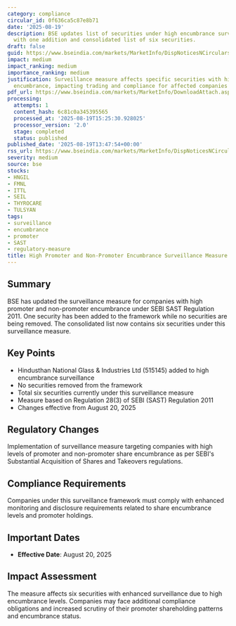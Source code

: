 ```yaml
---
category: compliance
circular_id: 0f636ca5c87e8b71
date: '2025-08-19'
description: BSE updates list of securities under high encumbrance surveillance measure
  with one addition and consolidated list of six securities.
draft: false
guid: https://www.bseindia.com/markets/MarketInfo/DispNoticesNCirculars.aspx?Noticeid={5D54A49F-BB9E-4FBE-B389-20D3CBA13CD7}&noticeno=20250819-41&dt=08/19/2025&icount=41&totcount=52&flag=0
impact: medium
impact_ranking: medium
importance_ranking: medium
justification: Surveillance measure affects specific securities with high promoter
  encumbrance, impacting trading and compliance for affected companies
pdf_url: https://www.bseindia.com/markets/MarketInfo/DownloadAttach.aspx?id=20250819-41&attachedId=eb903001-47f3-4e4e-abfe-60410edd1983
processing:
  attempts: 1
  content_hash: 6c81c0a345395565
  processed_at: '2025-08-19T15:25:30.928025'
  processor_version: '2.0'
  stage: completed
  status: published
published_date: '2025-08-19T13:47:54+00:00'
rss_url: https://www.bseindia.com/markets/MarketInfo/DispNoticesNCirculars.aspx?Noticeid={5D54A49F-BB9E-4FBE-B389-20D3CBA13CD7}&noticeno=20250819-41&dt=08/19/2025&icount=41&totcount=52&flag=0
severity: medium
source: bse
stocks:
- HNGIL
- FMNL
- ITTL
- SEIL
- THYROCARE
- TULSYAN
tags:
- surveillance
- encumbrance
- promoter
- SAST
- regulatory-measure
title: High Promoter and Non-Promoter Encumbrance Surveillance Measure Update
---
```


## Summary

BSE has updated the surveillance measure for companies with high promoter and non-promoter encumbrance under SEBI SAST Regulation 2011. One security has been added to the framework while no securities are being removed. The consolidated list now contains six securities under this surveillance measure.

## Key Points

- Hindusthan National Glass & Industries Ltd (515145) added to high encumbrance surveillance
- No securities removed from the framework
- Total six securities currently under this surveillance measure
- Measure based on Regulation 28(3) of SEBI (SAST) Regulation 2011
- Changes effective from August 20, 2025

## Regulatory Changes

Implementation of surveillance measure targeting companies with high levels of promoter and non-promoter share encumbrance as per SEBI's Substantial Acquisition of Shares and Takeovers regulations.

## Compliance Requirements

Companies under this surveillance framework must comply with enhanced monitoring and disclosure requirements related to share encumbrance levels and promoter holdings.

## Important Dates

- **Effective Date**: August 20, 2025

## Impact Assessment

The measure affects six securities with enhanced surveillance due to high encumbrance levels. Companies may face additional compliance obligations and increased scrutiny of their promoter shareholding patterns and encumbrance status.